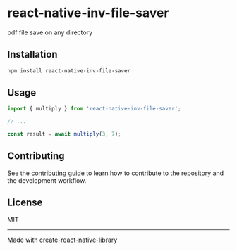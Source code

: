 # react-native-inv-file-saver

pdf file save on any directory

## Installation

```sh
npm install react-native-inv-file-saver
```

## Usage


```js
import { multiply } from 'react-native-inv-file-saver';

// ...

const result = await multiply(3, 7);
```


## Contributing

See the [contributing guide](CONTRIBUTING.md) to learn how to contribute to the repository and the development workflow.

## License

MIT

---

Made with [create-react-native-library](https://github.com/callstack/react-native-builder-bob)
